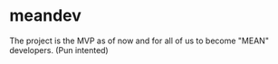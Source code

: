 # meandev
The project is the MVP as of now and for all of us to become "MEAN" developers. (Pun intented)
